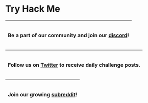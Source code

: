 # Try Hack Me



| <p><a href="https://discord.gg/tryhackme"><img src="https://i.imgur.com/d64bltq.png" alt=""></a><br></p><p>Be a part of our community and join our <a href="https://discord.gg/tryhackme">discord</a>!</p> |
| ---------------------------------------------------------------------------------------------------------------------------------------------------------------------------------------------------------- |

| <p><a href="https://twitter.com/RealTryHackMe"><img src="https://i.imgur.com/ACdReyI.png" alt=""></a></p><p>Follow us on <a href="https://twitter.com/RealTryHackMe">Twitter</a> to receive daily challenge posts.</p> |
| ---------------------------------------------------------------------------------------------------------------------------------------------------------------------------------------------------------------------- |

| <p><a href="https://www.reddit.com/r/tryhackme/"><img src="https://i.imgur.com/FkTMgm7.png" alt=""></a></p><p>Join our growing  <a href="https://www.reddit.com/r/tryhackme/">subreddit</a>!</p> |
| ------------------------------------------------------------------------------------------------------------------------------------------------------------------------------------------------ |
